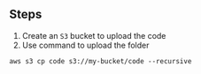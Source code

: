 ## Steps
1. Create an `S3` bucket to upload the code
2. Use command to upload the folder
```
aws s3 cp code s3://my-bucket/code --recursive
```